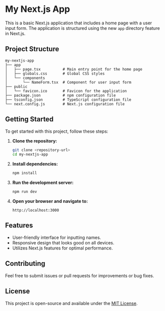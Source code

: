 # My Next.js App

This is a basic Next.js application that includes a home page with a user input form. The application is structured using the new `app` directory feature in Next.js.

## Project Structure

```
my-nextjs-app
├── app
│   ├── page.tsx          # Main entry point for the home page
│   ├── globals.css       # Global CSS styles
│   └── components
│       └── NameForm.tsx  # Component for user input form
├── public
│   └── favicon.ico       # Favicon for the application
├── package.json          # npm configuration file
├── tsconfig.json         # TypeScript configuration file
└── next.config.js        # Next.js configuration file
```

## Getting Started

To get started with this project, follow these steps:

1. **Clone the repository:**
   ```bash
   git clone <repository-url>
   cd my-nextjs-app
   ```

2. **Install dependencies:**
   ```bash
   npm install
   ```

3. **Run the development server:**
   ```bash
   npm run dev
   ```

4. **Open your browser and navigate to:**
   ```
   http://localhost:3000
   ```

## Features

- User-friendly interface for inputting names.
- Responsive design that looks good on all devices.
- Utilizes Next.js features for optimal performance.

## Contributing

Feel free to submit issues or pull requests for improvements or bug fixes.

## License

This project is open-source and available under the [MIT License](LICENSE).